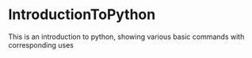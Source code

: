# IntroductionToPython
This is an introduction to python, showing various basic commands with corresponding uses
